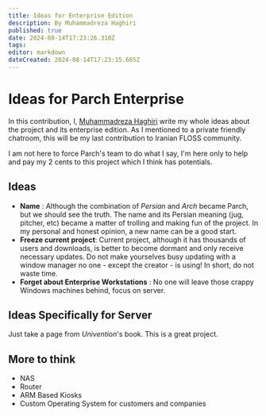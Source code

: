 ```yaml
---
title: Ideas for Enterprise Edition
description: By Muhammadreza Haghiri
published: true
date: 2024-08-14T17:23:26.310Z
tags: 
editor: markdown
dateCreated: 2024-08-14T17:23:15.665Z
---
```


# Ideas for Parch Enterprise

In this contribution, I, [Muhammadreza Haghiri](https://haghiri75.com/en) write my whole ideas about the project and its enterprise edition. As I mentioned to a private friendly chatroom, this will be my last contribution to Iranian FLOSS community. 

I am not here to force Parch's team to do what I say, I'm here only to help and pay my 2 cents to this project which I think has potentials. 

## Ideas

- __Name__ : Although the combination of _Persian_ and _Arch_ became Parch, but we should see the truth. The name and its Persian meaning (jug, pitcher, etc) became a matter of trolling and making fun of the project. In my personal and honest opinion, a new name can be a good start.
- __Freeze current project__: Current project, although it has thousands of users and downloads, is better to become dormant and only receive necessary updates. Do not make yourselves busy updating with a window manager no one - except the creator - is using! In short, do not waste time. 
- __Forget about Enterprise Workstations__ : No one will leave those crappy Windows machines behind, focus on server. 

## Ideas Specifically for Server 

Just take a page from _Univention_'s book. This is a great project. 

## More to think

- NAS
- Router 
- ARM Based Kiosks 
- Custom Operating System for customers and companies